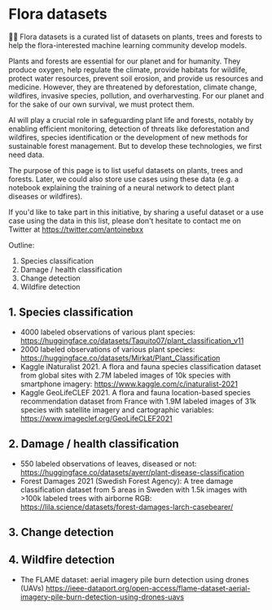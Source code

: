 # Flora datasets
🌱🌳 Flora datasets is a curated list of datasets on plants, trees and forests to help the flora-interested machine learning community develop models.

Plants and forests are essential for our planet and for humanity. They produce oxygen, help regulate the climate, provide habitats for wildlife, protect water resources, prevent soil erosion, and provide us resources and medicine.
However, they are threatened by deforestation, climate change, wildfires, invasive species, pollution, and overharvesting. For our planet and for the sake of our own survival, we must protect them.

AI will play a crucial role in safeguarding plant life and forests, notably by enabling efficient monitoring, detection of threats like deforestation and wildfires, species identification or the development of new methods for sustainable forest management. But to develop these technologies, we first need data.

The purpose of this page is to list useful datasets on plants, trees and forests. Later, we could also store use cases using these data (e.g. a notebook explaining the training of a neural network to detect plant diseases or wildfires).

If you'd like to take part in this initiative, by sharing a useful dataset or a use case using the data in this list, please don't hesitate to contact me on Twitter at https://twitter.com/antoinebxx

Outline:
1. Species classification
2. Damage / health classification
3. Change detection
4. Wildfire detection

## 1. Species classification
- 4000 labeled observations of various plant species: https://huggingface.co/datasets/Taquito07/plant_classification_v11 
- 2000 labeled observations of various plant species: https://huggingface.co/datasets/Mirkat/Plant_Classification
- Kaggle iNaturalist 2021. A flora and fauna species classification dataset from global sites with 2.7M labeled images of 10k species with smartphone imagery: https://www.kaggle.com/c/inaturalist-2021
- Kaggle GeoLifeCLEF 2021. A flora and fauna location-based species recommendation dataset from France with 1.9M labeled images of 31k species with satellite imagery and cartographic variables: https://www.imageclef.org/GeoLifeCLEF2021

## 2. Damage / health classification
- 550 labeled observations of leaves, diseased or not: https://huggingface.co/datasets/ayerr/plant-disease-classification
- Forest Damages 2021 (Swedish Forest Agency): A tree damage classification dataset from 5 areas in Sweden with 1.5k images with >100k labeled trees with airborne RGB: https://lila.science/datasets/forest-damages-larch-casebearer/

## 3. Change detection

## 4. Wildfire detection
- The FLAME dataset: aerial imagery pile burn detection using drones (UAVs) https://ieee-dataport.org/open-access/flame-dataset-aerial-imagery-pile-burn-detection-using-drones-uavs

